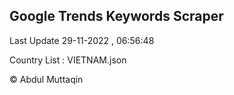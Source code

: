 

## Google Trends Keywords Scraper 
 
Last Update 29-11-2022 , 06:56:48

Country List :
VIETNAM.json



© Abdul Muttaqin 

